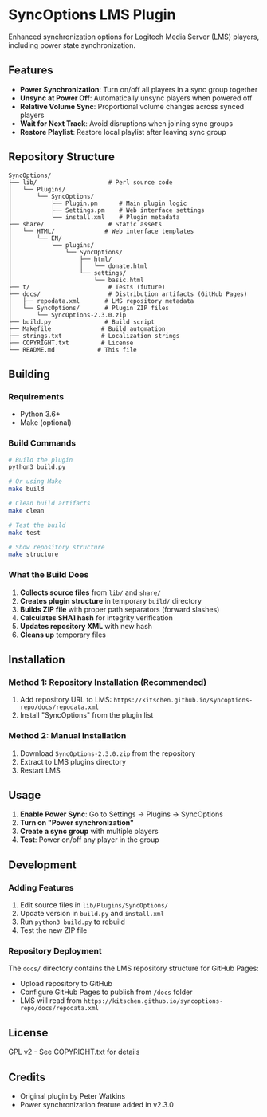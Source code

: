 # SyncOptions LMS Plugin

Enhanced synchronization options for Logitech Media Server (LMS) players, including power state synchronization.

## Features

- **Power Synchronization**: Turn on/off all players in a sync group together
- **Unsync at Power Off**: Automatically unsync players when powered off
- **Relative Volume Sync**: Proportional volume changes across synced players
- **Wait for Next Track**: Avoid disruptions when joining sync groups
- **Restore Playlist**: Restore local playlist after leaving sync group

## Repository Structure

```
SyncOptions/
├── lib/                    # Perl source code
│   └── Plugins/
│       └── SyncOptions/
│           ├── Plugin.pm      # Main plugin logic
│           ├── Settings.pm    # Web interface settings
│           └── install.xml    # Plugin metadata
├── share/                  # Static assets
│   └── HTML/              # Web interface templates
│       └── EN/
│           └── plugins/
│               └── SyncOptions/
│                   ├── html/
│                   │   └── donate.html
│                   └── settings/
│                       └── basic.html
├── t/                      # Tests (future)
├── docs/                   # Distribution artifacts (GitHub Pages)
│   ├── repodata.xml       # LMS repository metadata
│   └── SyncOptions/       # Plugin ZIP files
│       └── SyncOptions-2.3.0.zip
├── build.py               # Build script
├── Makefile              # Build automation
├── strings.txt           # Localization strings
├── COPYRIGHT.txt         # License
└── README.md            # This file
```

## Building

### Requirements
- Python 3.6+
- Make (optional)

### Build Commands

```bash
# Build the plugin
python3 build.py

# Or using Make
make build

# Clean build artifacts
make clean

# Test the build
make test

# Show repository structure
make structure
```

### What the Build Does

1. **Collects source files** from `lib/` and `share/`
2. **Creates plugin structure** in temporary `build/` directory
3. **Builds ZIP file** with proper path separators (forward slashes)
4. **Calculates SHA1 hash** for integrity verification
5. **Updates repository XML** with new hash
6. **Cleans up** temporary files

## Installation

### Method 1: Repository Installation (Recommended)
1. Add repository URL to LMS: `https://kitschen.github.io/syncoptions-repo/docs/repodata.xml`
2. Install "SyncOptions" from the plugin list

### Method 2: Manual Installation
1. Download `SyncOptions-2.3.0.zip` from the repository
2. Extract to LMS plugins directory
3. Restart LMS

## Usage

1. **Enable Power Sync**: Go to Settings → Plugins → SyncOptions
2. **Turn on "Power synchronization"**
3. **Create a sync group** with multiple players
4. **Test**: Power on/off any player in the group

## Development

### Adding Features
1. Edit source files in `lib/Plugins/SyncOptions/`
2. Update version in `build.py` and `install.xml`
3. Run `python3 build.py` to rebuild
4. Test the new ZIP file

### Repository Deployment
The `docs/` directory contains the LMS repository structure for GitHub Pages:
- Upload repository to GitHub 
- Configure GitHub Pages to publish from `/docs` folder
- LMS will read from `https://kitschen.github.io/syncoptions-repo/docs/repodata.xml`

## License

GPL v2 - See COPYRIGHT.txt for details

## Credits

- Original plugin by Peter Watkins
- Power synchronization feature added in v2.3.0